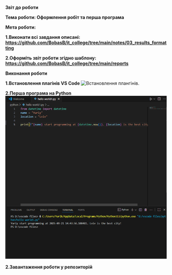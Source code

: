 **Звіт до роботи**

**Тема роботи: Оформлення робіт та перша програма**

**Мета роботи:** 

**1.Виконати всі завдання описані: https://github.com/BobasB/it_college/tree/main/notes/03_results_formatting**

**2.Оформіть звіт роботи згідно шаблону: https://github.com/BobasB/it_college/tree/main/reports**

**Виконання роботи**

**1.Встановлення плагінів VS Code** ![Встановлення плангінів]().

**2.Перша програма на Python** ![Фото першої програми](hello-world1.png)

**2.Завантаження роботи у репозиторій**
